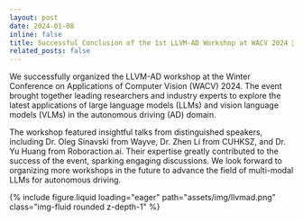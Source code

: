 ```yaml
--- 
layout: post
date: 2024-01-08
inline: false
title: Successful Conclusion of the 1st LLVM-AD Workshop at WACV 2024 🚀
related_posts: false
---
```


We successfully organized the LLVM-AD workshop at the Winter Conference on Applications of Computer Vision (WACV) 2024.
The event brought together leading researchers and industry experts to explore the latest applications of large language
models (LLMs) and vision language models (VLMs) in the autonomous driving (AD) domain.

The workshop featured insightful talks from distinguished speakers, including Dr. Oleg Sinavski from Wayve, Dr. Zhen Li
from CUHKSZ, and Dr. Yu Huang from Roboraction.ai. Their expertise greatly contributed to the success of the event,
sparking engaging discussions. We look forward to organizing more workshops in the future to advance the field of
multi-modal LLMs for autonomous driving.

{% include figure.liquid loading="eager" path="assets/img/llvmad.png" class="img-fluid rounded z-depth-1" %}